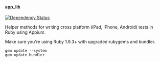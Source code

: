 #### app_lib

[![Dependency Status](https://gemnasium.com/bootstraponline/app_lib.png)](https://gemnasium.com/bootstraponline/app_lib)

Helper methods for writing cross platform (iPad, iPhone, Android) tests in Ruby using Appium.

Make sure you're using Ruby 1.9.3+ with upgraded rubygems and bundler.

```
gem update --system
gem update bundler
```
